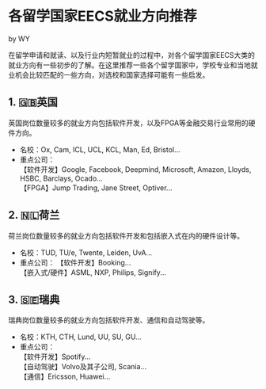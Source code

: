 # 各留学国家EECS就业方向推荐
by WY

在留学申请和就读、以及行业内短暂就业的过程中，对各个留学国家EECS大类的就业方向有一些初步的了解。在这里推荐一些各个留学国家中，学校专业和当地就业机会比较匹配的一些方向，对选校和国家选择可能有一些启发。  
## 1. 🇬🇧英国
英国岗位数量较多的就业方向包括软件开发，以及FPGA等金融交易行业常用的硬件方向。  
* 名校：Ox, Cam, ICL, UCL, KCL, Man, Ed, Bristol...
* 重点公司：  
【软件开发】Google, Facebook, Deepmind, Microsoft, Amazon, Lloyds, HSBC, Barclays, Ocado...  
【FPGA】Jump Trading, Jane Street, Optiver...  

## 2. 🇳🇱荷兰
荷兰岗位数量较多的就业方向包括软件开发和包括嵌入式在内的硬件设计等。
* 名校：TUD, TU/e, Twente, Leiden, UvA...
* 重点公司： 
【软件开发】Booking...  
【嵌入式/硬件】ASML, NXP, Philips, Signify...  

## 3. 🇸🇪瑞典
瑞典岗位数量较多的就业方向包括软件开发、通信和自动驾驶等。
* 名校：KTH, CTH, Lund, UU, SU, GU...
* 重点公司：  
【软件开发】Spotify...  
【自动驾驶】Volvo及其子公司, Scania...  
【通信】Ericsson, Huawei...  
